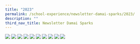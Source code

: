 ```yaml
---
title: "2023"
permalink: /school-experience/newsletter-damai-sparks/2023/
description: ""
third_nav_title: Newsletter Damai Sparks
---
```

<a href="/images/DamaiBuzz/2023/2023%20dmp23-sparks-1_page_01.jpg"><img src="/images/DamaiBuzz/2023/2023%20dmp23-sparks-1_page_01.jpg"></a>
<a href="/images/DamaiBuzz/2023/2023%20dmp23-sparks-1_page_02.jpg"><img src="/images/DamaiBuzz/2023/2023%20dmp23-sparks-1_page_02.jpg"></a>
<a href="/images/DamaiBuzz/2023/2023%20dmp23-sparks-1_page_03.jpg"><img src="/images/DamaiBuzz/2023/2023%20dmp23-sparks-1_page_03.jpg"></a>
<a href="/images/DamaiBuzz/2023/2023%20dmp23-sparks-1_page_04.jpg"><img src="/images/DamaiBuzz/2023/2023%20dmp23-sparks-1_page_04.jpg"></a>
<a href="/images/DamaiBuzz/2023/2023%20dmp23-sparks-1_page_05.jpg"><img src="/images/DamaiBuzz/2023/2023%20dmp23-sparks-1_page_05.jpg"></a>
<a href="/images/DamaiBuzz/2023/2023%20dmp23-sparks-1_page_06.jpg"><img src="/images/DamaiBuzz/2023/2023%20dmp23-sparks-1_page_06.jpg"></a>
<a href="/images/DamaiBuzz/2023/2023%20dmp23-sparks-1_page_07.jpg"><img src="/images/DamaiBuzz/2023/2023%20dmp23-sparks-1_page_07.jpg"></a>
<a href="/images/DamaiBuzz/2023/2023%20dmp23-sparks-1_page_08.jpg"><img src="/images/DamaiBuzz/2023/2023%20dmp23-sparks-1_page_08.jpg"></a>
<a href="/images/DamaiBuzz/2023/2023%20dmp23-sparks-1_page_09.jpg"><img src="/images/DamaiBuzz/2023/2023%20dmp23-sparks-1_page_09.jpg"></a>
<a href="/images/DamaiBuzz/2023/2023%20dmp23-sparks-1_page_10.jpg"><img src="/images/DamaiBuzz/2023/2023%20dmp23-sparks-1_page_10.jpg"></a>